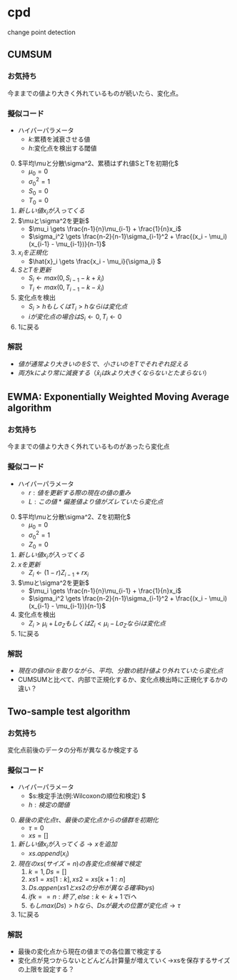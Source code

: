 # cpd
change point detection

## CUMSUM
### お気持ち
今ままでの値より大きく外れているものが続いたら、変化点。

### 擬似コード
- ハイパーパラメータ
    - $k$:累積を減衰させる値 
    - $h$:変化点を検出する閾値

0. $平均\muと分散\sigma^2、累積はずれ値SとTを初期化$
    - $\mu_0=0$
    - $\sigma_0^2=1$
    - $S_0=0$
    - $T_0=0$
1. $新しい値x_iが入ってくる$
1. $\muと\sigma^2を更新$
    - $\mu_i \gets \frac{n-1}{n}\mu_{i-1} + \frac{1}{n}x_i$
    - $\sigma_i^2 \gets \frac{n-2}{n-1}\sigma_{i-1}^2 + \frac{(x_i - \mu_i)(x_{i-1} - \mu_{i-1})}{n-1}$
1. $x_iを正規化$
    - $\hat{x}_i \gets \frac{x_i - \mu_i}{\sigma_i} $
1. $SとTを更新$
    - $S_i \gets max(0, S_{i-1} -k + \hat{x}_i)$
    - $T_i \gets max(0, T_{i-1} -k - \hat{x}_i)$
1. 変化点を検出
    - $S_i > h もしくは T_i > hならiは変化点$
    - $iが変化点の場合はS_i \gets 0, T_i \gets 0$
1. 1に戻る
### 解説
- $値が通常より大きいのをSで、小さいのをTでそれぞれ捉える$
- $両方kにより常に減衰する（\hat{x}_iはkより大きくならないとたまらない）$

## EWMA: Exponentially Weighted Moving Average algorithm

### お気持ち
今ままでの値より大きく外れているものがあったら変化点

### 擬似コード
- ハイパーパラメータ
    - $r:値を更新する際の現在の値の重み$
    - $L:この値*偏差値より値がズレていたら変化点$

0. $平均\muと分散\sigma^2、Zを初期化$
    - $\mu_0=0$
    - $\sigma_0^2=1$
    - $Z_0=0$
1. $新しい値x_iが入ってくる$
1. $xを更新$
    - $Z_i \gets (1-r)Z_{i-1}+rx_i$
1. $\muと\sigma^2を更新$
    - $\mu_i \gets \frac{n-1}{n}\mu_{i-1} + \frac{1}{n}x_i$
    - $\sigma_i^2 \gets \frac{n-2}{n-1}\sigma_{i-1}^2 + \frac{(x_i - \mu_i)(x_{i-1} - \mu_{i-1})}{n-1}$
1. 変化点を検出
    - $Z_i > \mu_i+L\sigma_Z もしくは Z_i < \mu_i-L\sigma_Z ならiは変化点$
1. 1に戻る
### 解説
- $現在の値のiirを取りながら、平均、分散の統計値より外れていたら変化点$
- CUMSUMと比べて、内部で正規化するか、変化点検出時に正規化するかの違い？

## Two-sample test algorithm

### お気持ち
変化点前後のデータの分布が異なるか検定する

### 擬似コード
- ハイパーパラメータ
    - $s:検定手法(例:Wilcoxonの順位和検定) $
    - $h:検定の閾値$

0. $最後の変化点\tau、最後の変化点からの値群を初期化$
    - $\tau=0$
    - $xs=[]$
1. $新しい値x_iが入ってくる→xを追加$
    - $xs.append(x_i)$
1. $現在のxs(サイズ=n)の各変化点候補で検定$
    1. $k = 1, Ds = []$
    1. $xs1 = xs[1:k], xs2 = xs[k+1:n]$
    1. $Ds.appen(xs1とxs2の分布が異なる確率by s)$
    1. $if k == n: 終了, else: k \gets k+1でiへ$
    1. $もしmax(Ds)>hなら、Dsが最大の位置が変化点→\tau$
1. 1に戻る
### 解説
- 最後の変化点から現在の値までの各位置で検定する
- 変化点が見つからないとどんどん計算量が増えていく→xsを保存するサイズの上限を設定する？

